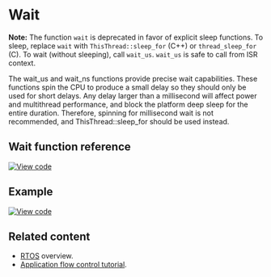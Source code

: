 # Wait

<span class="notes">**Note:** The function `wait` is deprecated in favor of explicit sleep functions. To sleep, replace `wait` with `ThisThread::sleep_for` (C++) or `thread_sleep_for` (C). To wait (without sleeping), call `wait_us`. `wait_us` is safe to call from ISR context.</span>

The wait_us and wait_ns functions provide precise wait capabilities. These functions spin the CPU to produce a small delay so they should only be used for short delays. Any delay larger than a millisecond will affect power and multithread performance, and block the platform deep sleep for the entire duration. Therefore, spinning for millisecond wait is not recommended, and ThisThread::sleep_for should be used instead.

## Wait function reference

[![View code](https://www.mbed.com/embed/?type=library)](https://os.mbed.com/docs/v6.13/mbed-os-api-doxy/mbed__wait__api_8h_source.html)

## Example

[![View code](https://www.mbed.com/embed/?url=https://os.mbed.com/teams/mbed_example/code/wait_ex_1/)](https://os.mbed.com/teams/mbed_example/code/wait_ex_1/file/4f0543415053/main.cpp)

## Related content

- [RTOS](../apis/scheduling-concepts.html) overview.
- [Application flow control tutorial](../apis/platform-tutorials.html).
